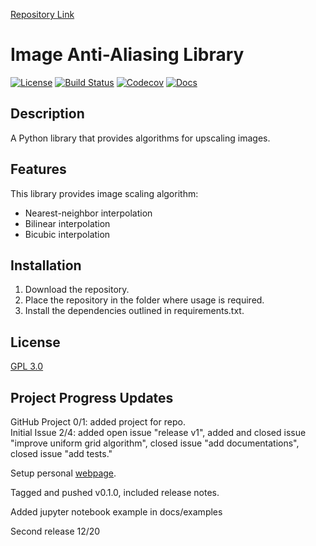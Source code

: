 [Repository Link](https://github.com/shengtanmao/image-anti-aliasing) 
# Image Anti-Aliasing Library
[![License](https://img.shields.io/github/license/shengtanmao/image-anti-aliasing)](http://www.gnu.org/licenses/gpl-3.0.en.html)
[![Build Status](https://travis-ci.org/shengtanmao/image-anti-aliasing.svg?branch=master)](https://travis-ci.org/shengtanmao/image-anti-aliasing)
[![Codecov](https://img.shields.io/codecov/c/gh/shengtanmao/image-anti-aliasing)](https://codecov.io/gh/shengtanmao/image-anti-aliasing)
[![Docs](https://img.shields.io/readthedocs/image-anti-aliasing.svg)](https://image-anti-aliasing.readthedocs.io)

## Description
A Python library that provides algorithms for upscaling images.

## Features
This library provides image scaling algorithm:
  - Nearest-neighbor interpolation
  - Bilinear interpolation
  - Bicubic interpolation

## Installation
1. Download the repository.
2. Place the repository in the folder where usage is required.
3. Install the dependencies outlined in requirements.txt.

## License
[GPL 3.0](http://www.gnu.org/licenses/gpl-3.0.en.html)

## Project Progress Updates
GitHub Project 0/1: added project for repo.  
Initial Issue 2/4: added open issue "release v1", added and closed issue "improve uniform grid algorithm", closed issue "add documentations", closed issue "add tests."

Setup personal [webpage](https://shengtanmao.github.io/).

Tagged and pushed v0.1.0, included release notes.

Added jupyter notebook example in docs/examples

Second release 12/20
